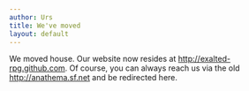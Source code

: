 ```yaml
---
author: Urs
title: We've moved
layout: default
---
```


We moved house. Our website now resides at http://exalted-rpg.github.com. 
Of course, you can always reach us via the old http://anathema.sf.net and be redirected here.